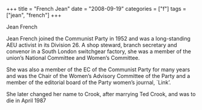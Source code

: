 +++
title = "French Jean"
date = "2008-09-19"
categories = ["f"]
tags = ["jean", "french"]
+++

Jean French

Jean French joined the Communist Party in 1952 and was a long-standing AEU activist in its Division 26. A shop steward, branch secretary and convenor in a South London switchgear factory, she was a member of the union’s National Committee and Women’s Committee.

She was also a member of the EC of the Communist Party for many years and was the Chair of the Women’s Advisory Committee of the Party and a member of the editorial board of the Party women’s journal, \`Link’.

She later changed her name to Crook, after marrying Ted Crook, and was to die in April 1987
